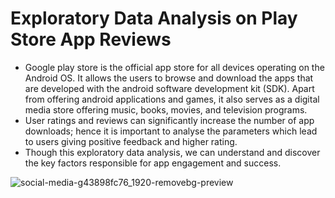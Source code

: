 # Exploratory Data Analysis on Play Store App Reviews
* Google play store is the official app store for all devices operating on the Android OS. It allows the users to browse and download the apps that are developed with the android software development kit (SDK). Apart from offering android applications and games, it also serves as a digital media store offering music, books, movies, and television programs.
* User ratings and reviews can significantly increase the number of app downloads; hence it is important to analyse the parameters which lead to users giving positive feedback and higher rating.
* Though this exploratory data analysis, we can understand and discover the key factors responsible for app engagement and success.



![social-media-g43898fc76_1920-removebg-preview](https://user-images.githubusercontent.com/61943716/137965149-e35b53e9-6cf5-4673-bc91-f46f783d7eae.png)
